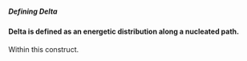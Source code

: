 ##### Defining Delta 

#### Delta is defined as an energetic distribution along a nucleated path.
Within this construct. 
